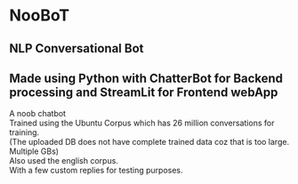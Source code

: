 # NooBoT
## NLP Conversational Bot
## Made using Python with ChatterBot for Backend processing and StreamLit for Frontend webApp
A noob chatbot  
Trained using the Ubuntu Corpus which has 26 million conversations for training.  
(The uploaded DB does not have complete trained data coz that is too large. Multiple GBs)   
Also used the english corpus.   
With a few custom replies for testing purposes.   


